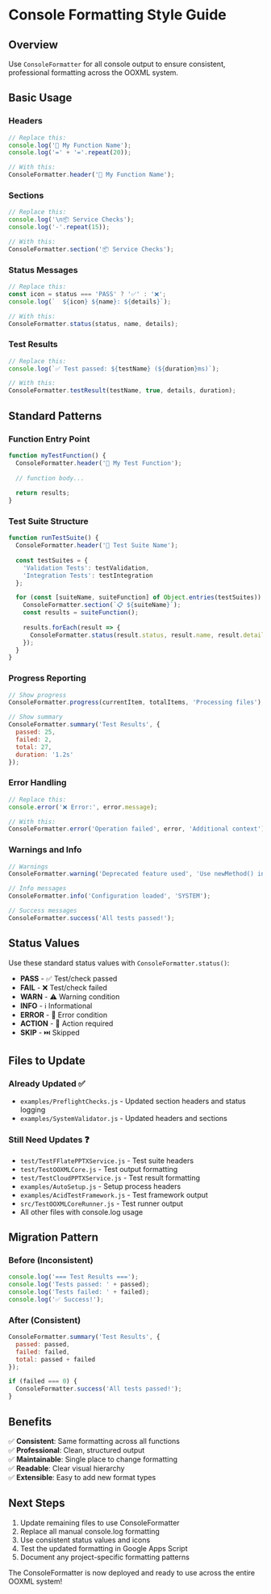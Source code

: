 # Console Formatting Style Guide

## Overview
Use `ConsoleFormatter` for all console output to ensure consistent, professional formatting across the OOXML system.

## Basic Usage

### Headers
```javascript
// Replace this:
console.log('🚀 My Function Name');
console.log('=' + '='.repeat(20));

// With this:
ConsoleFormatter.header('🚀 My Function Name');
```

### Sections  
```javascript
// Replace this:
console.log('\n📦 Service Checks');
console.log('-'.repeat(15));

// With this:
ConsoleFormatter.section('📦 Service Checks');
```

### Status Messages
```javascript
// Replace this:
const icon = status === 'PASS' ? '✅' : '❌';
console.log(`  ${icon} ${name}: ${details}`);

// With this:
ConsoleFormatter.status(status, name, details);
```

### Test Results
```javascript
// Replace this:
console.log(`✅ Test passed: ${testName} (${duration}ms)`);

// With this:
ConsoleFormatter.testResult(testName, true, details, duration);
```

## Standard Patterns

### Function Entry Point
```javascript
function myTestFunction() {
  ConsoleFormatter.header('🧪 My Test Function');
  
  // function body...
  
  return results;
}
```

### Test Suite Structure
```javascript
function runTestSuite() {
  ConsoleFormatter.header('🧪 Test Suite Name');
  
  const testSuites = {
    'Validation Tests': testValidation,
    'Integration Tests': testIntegration
  };

  for (const [suiteName, suiteFunction] of Object.entries(testSuites)) {
    ConsoleFormatter.section(`📋 ${suiteName}`);
    const results = suiteFunction();
    
    results.forEach(result => {
      ConsoleFormatter.status(result.status, result.name, result.details);
    });
  }
}
```

### Progress Reporting
```javascript
// Show progress
ConsoleFormatter.progress(currentItem, totalItems, 'Processing files');

// Show summary
ConsoleFormatter.summary('Test Results', {
  passed: 25,
  failed: 2, 
  total: 27,
  duration: '1.2s'
});
```

### Error Handling
```javascript
// Replace this:
console.error('❌ Error:', error.message);

// With this:
ConsoleFormatter.error('Operation failed', error, 'Additional context');
```

### Warnings and Info
```javascript
// Warnings
ConsoleFormatter.warning('Deprecated feature used', 'Use newMethod() instead');

// Info messages  
ConsoleFormatter.info('Configuration loaded', 'SYSTEM');

// Success messages
ConsoleFormatter.success('All tests passed!');
```

## Status Values

Use these standard status values with `ConsoleFormatter.status()`:

- **PASS** - ✅ Test/check passed
- **FAIL** - ❌ Test/check failed  
- **WARN** - ⚠️ Warning condition
- **INFO** - ℹ️ Informational
- **ERROR** - 🚨 Error condition
- **ACTION** - 🔧 Action required
- **SKIP** - ⏭️ Skipped

## Files to Update

### Already Updated ✅
- `examples/PreflightChecks.js` - Updated section headers and status logging
- `examples/SystemValidator.js` - Updated headers and sections

### Still Need Updates ❓
- `test/TestFFlatePPTXService.js` - Test suite headers
- `test/TestOOXMLCore.js` - Test output formatting
- `test/TestCloudPPTXService.js` - Test result formatting
- `examples/AutoSetup.js` - Setup process headers
- `examples/AcidTestFramework.js` - Test framework output
- `src/TestOOXMLCoreRunner.js` - Test runner output
- All other files with console.log usage

## Migration Pattern

### Before (Inconsistent)
```javascript
console.log('=== Test Results ===');
console.log('Tests passed: ' + passed);
console.log('Tests failed: ' + failed);
console.log('✅ Success!');
```

### After (Consistent)
```javascript
ConsoleFormatter.summary('Test Results', {
  passed: passed,
  failed: failed,
  total: passed + failed
});

if (failed === 0) {
  ConsoleFormatter.success('All tests passed!');
}
```

## Benefits

✅ **Consistent**: Same formatting across all functions  
✅ **Professional**: Clean, structured output  
✅ **Maintainable**: Single place to change formatting  
✅ **Readable**: Clear visual hierarchy  
✅ **Extensible**: Easy to add new format types  

## Next Steps

1. Update remaining files to use ConsoleFormatter
2. Replace all manual console.log formatting
3. Use consistent status values and icons
4. Test the updated formatting in Google Apps Script
5. Document any project-specific formatting patterns

The ConsoleFormatter is now deployed and ready to use across the entire OOXML system!